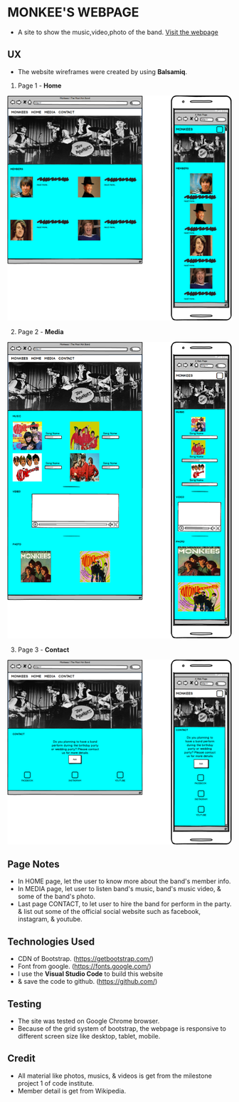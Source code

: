 # MONKEE'S WEBPAGE
- A site to show the music,video,photo of the band. 
[Visit the webpage](https://wiiw337.github.io/monkeesbandweb/)
 

## UX
- The website wireframes were created by using **Balsamiq**. 

1. Page 1 - **Home**
<div align="center">
    <img src="assets/images/BSM-INDEX.png">
</div>
 
2. Page 2 - **Media**
<div align="center">
    <img src="assets/images/BSM-MEDIA.png">
</div>

3. Page 3 - **Contact**
<div align="center">
    <img src="assets/images/BSM-CONTACT.png">
</div>

## Page Notes
- In HOME page, let the user to know more about the band's member info.
- In MEDIA page, let user to listen band's music, band's music video, & some of the band's photo.
- Last page CONTACT, to let user to hire the band for perform in the party. & list out some of the official social website such as facebook, instagram, & youtube.


## Technologies Used
- CDN of Bootstrap. (https://getbootstrap.com/)
- Font from google. (https://fonts.google.com/)
- I use the **Visual Studio Code** to build this website
- & save the code to github. (https://github.com/)
 

## Testing
- The site was tested on Google Chrome browser.
- Because of the grid system of bootstrap, the webpage is responsive to different screen size like desktop, tablet, mobile.



## Credit
- All material like photos, musics, & videos is get from the milestone project 1 of code institute.
- Member detail is get from Wikipedia.

